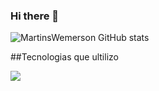 ### Hi there 👋

![MartinsWemerson GitHub stats](https://github-readme-stats.vercel.app/api?username=MartinsWemerson&show_icons=true&theme=dracula)

##Tecnologias que ultilizo

<div style="display: inline_block">
  <img src="https://img.shields.io/badge/HTML5-E34F26?style=for-the-badge&logo=html5&logoColor=white"
  <img src="https://img.shields.io/badge/CSS3-1572B6?style=for-the-badge&logo=css3&logoColor=white">
</div>

